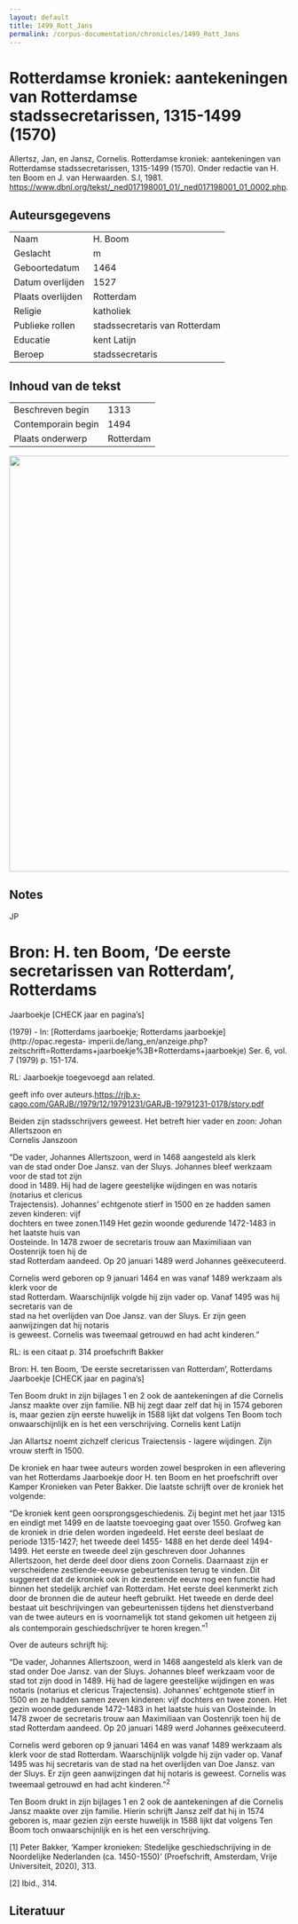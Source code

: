 ```yaml
---
layout: default
title: 1499_Rott_Jans
permalink: /corpus-documentation/chronicles/1499_Rott_Jans
--- 
```


# Rotterdamse kroniek: aantekeningen van Rotterdamse stadssecretarissen, 1315-1499 (1570) 

Allertsz, Jan, en Jansz, Cornelis. Rotterdamse kroniek: aantekeningen van Rotterdamse stadssecretarissen, 1315-1499 (1570). Onder redactie van H. ten Boom en J. van Herwaarden. S.l, 1981. https://www.dbnl.org/tekst/_ned017198001_01/_ned017198001_01_0002.php. 

## Auteursgegevens 

| | | 
| --------------- | --------------- | 
| Naam | H. Boom | 
| Geslacht | m | 
 | Geboortedatum | 1464 | 
| Datum overlijden | 1527 | 
| Plaats overlijden | Rotterdam | 
| Religie | katholiek | 
| Publieke rollen | stadssecretaris van Rotterdam | 
| Educatie | kent Latijn | 
| Beroep | stadssecretaris | 

## Inhoud van de tekst 

| | | 
| --------------- | --------------- | 
| Beschreven begin | 1313 | 
| Contemporain begin | 1494 | 
| Plaats onderwerp | Rotterdam | 

[<img src="..\..\barplots_chronicles\1499_Rott_Jans.jpg" width="750"/>](..\..\barplots_chronicles\1499_Rott_Jans.jpg) 

## Notes 

JP

# Bron: H. ten Boom, ‘De eerste secretarissen van Rotterdam’, Rotterdams
Jaarboekje [CHECK jaar en pagina’s]

(1979) \- In: [Rotterdams jaarboekje; Rotterdams
jaarboekje](http://opac.regesta-
imperii.de/lang_en/anzeige.php?zeitschrift=Rotterdams+jaarboekje%3B+Rotterdams+jaarboekje)
Ser. 6, vol. 7 (1979) p. 151-174.

RL: Jaarboekje toegevoegd aan related.

geeft info over
auteurs.<https://rjb.x-cago.com/GARJB//1979/12/19791231/GARJB-19791231-0178/story.pdf>

Beiden zijn stadsschrijvers geweest. Het betreft hier vader en zoon: Johan
Allertszoon en  
Cornelis Janszoon

“De vader, Johannes Allertszoon, werd in 1468 aangesteld als klerk  
van de stad onder Doe Jansz. van der Sluys. Johannes bleef werkzaam voor de
stad tot zijn  
dood in 1489. Hij had de lagere geestelijke wijdingen en was notaris (notarius
et clericus  
Trajectensis). Johannes’ echtgenote stierf in 1500 en ze hadden samen zeven
kinderen: vijf  
dochters en twee zonen.1149 Het gezin woonde gedurende 1472-1483 in het
laatste huis van  
Oosteinde. In 1478 zwoer de secretaris trouw aan Maximiliaan van Oostenrijk
toen hij de  
stad Rotterdam aandeed. Op 20 januari 1489 werd Johannes geëxecuteerd.

Cornelis werd geboren op 9 januari 1464 en was vanaf 1489 werkzaam als klerk
voor de  
stad Rotterdam. Waarschijnlijk volgde hij zijn vader op. Vanaf 1495 was hij
secretaris van de  
stad na het overlijden van Doe Jansz. van der Sluys. Er zijn geen aanwijzingen
dat hij notaris  
is geweest. Cornelis was tweemaal getrouwd en had acht kinderen.”

RL: is een citaat p. 314 proefschrift Bakker

Bron: H. ten Boom, ‘De eerste secretarissen van Rotterdam’, Rotterdams
Jaarboekje [CHECK jaar en pagina’s]  
  
Ten Boom drukt in zijn bijlages 1 en 2 ook de aantekeningen af die Cornelis
Jansz maakte over zijn familie. NB hij zegt daar zelf dat hij in 1574 geboren
is, maar gezien zijn eerste huwelijk in 1588 lijkt dat volgens Ten Boom toch
onwaarschijnlijk en is het een verschrijving. Cornelis kent Latijn

Jan Allartsz noemt zichzelf clericus Traiectensis - lagere wijdingen. Zijn
vrouw sterft in 1500.



De kroniek en haar twee auteurs worden zowel besproken in een aflevering van
het Rotterdams Jaarboekje door H. ten Boom en het proefschrift over Kamper
Kronieken van Peter Bakker. Die laatste schrijft over de kroniek het volgende:

“De kroniek kent geen oorsprongsgeschiedenis. Zij begint met het jaar 1315 en
eindigt met 1499 en de laatste toevoeging gaat over 1550. Grofweg kan de
kroniek in drie delen worden ingedeeld. Het eerste deel beslaat de periode
1315-1427; het tweede deel 1455- 1488 en het derde deel 1494-1499. Het eerste
en tweede deel zijn geschreven door Johannes Allertszoon, het derde deel door
diens zoon Cornelis. Daarnaast zijn er verscheidene zestiende-eeuwse
gebeurtenissen terug te vinden. Dit suggereert dat de kroniek ook in de
zestiende eeuw nog een functie had binnen het stedelijk archief van Rotterdam.
Het eerste deel kenmerkt zich door de bronnen die de auteur heeft gebruikt.
Het tweede en derde deel bestaat uit beschrijvingen van gebeurtenissen tijdens
het dienstverband van de twee auteurs en is voornamelijk tot stand gekomen uit
hetgeen zij als contemporain geschiedschrijver te horen kregen.”<sup>1</sup>

Over de auteurs schrijft hij:

“De vader, Johannes Allertszoon, werd in 1468 aangesteld als klerk van de stad
onder Doe Jansz. van der Sluys. Johannes bleef werkzaam voor de stad tot zijn
dood in 1489. Hij had de lagere geestelijke wijdingen en was notaris (notarius
et clericus Trajectensis). Johannes’ echtgenote stierf in 1500 en ze hadden
samen zeven kinderen: vijf dochters en twee zonen. Het gezin woonde gedurende
1472-1483 in het laatste huis van Oosteinde. In 1478 zwoer de secretaris trouw
aan Maximiliaan van Oostenrijk toen hij de stad Rotterdam aandeed. Op 20
januari 1489 werd Johannes geëxecuteerd.

Cornelis werd geboren op 9 januari 1464 en was vanaf 1489 werkzaam als klerk
voor de stad Rotterdam. Waarschijnlijk volgde hij zijn vader op. Vanaf 1495
was hij secretaris van de stad na het overlijden van Doe Jansz. van der Sluys.
Er zijn geen aanwijzingen dat hij notaris is geweest. Cornelis was tweemaal
getrouwd en had acht kinderen.”<sup>2</sup>

Ten Boom drukt in zijn bijlages 1 en 2 ook de aantekeningen af die Cornelis
Jansz maakte over zijn familie. Hierin schrijft Jansz zelf dat hij in 1574
geboren is, maar gezien zijn eerste huwelijk in 1588 lijkt dat volgens Ten
Boom toch onwaarschijnlijk en is het een verschrijving.

[1] Peter Bakker, ‘Kamper kronieken: Stedelijke geschiedschrijving in de
Noordelijke Nederlanden (ca. 1450-1550)’ (Proefschrift, Amsterdam, Vrije
Universiteit, 2020), 313.

[2] Ibid., 314.



## Literatuur 

